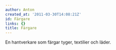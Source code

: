 ```yaml
---
author: Anton
created_at: '2011-03-30T14:08:21Z'
id: Färgare
links: {}
title: Färgare
---
```


En hantverkare som färgar tyger, textilier och läder.
